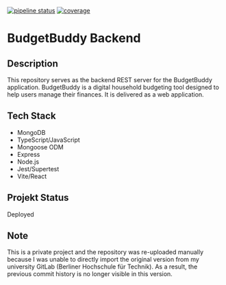 [![pipeline status](../../../badges/main/pipeline.svg)](../../../-/pipelines/latest)
[![coverage](../../../badges/main/coverage.svg)](../../../-/pipelines/latest)

# BudgetBuddy Backend

## Description

This repository serves as the backend REST server for the BudgetBuddy application. BudgetBuddy is a digital household budgeting tool designed to help users manage their finances. It is delivered as a web application.

## Tech Stack
- MongoDB
- TypeScript/JavaScript
- Mongoose ODM
- Express
- Node.js
- Jest/Supertest
- Vite/React

## Projekt Status
Deployed

## Note
This is a private project and the repository was re-uploaded manually because I was unable to directly import the original version from my university GitLab (Berliner Hochschule für Technik). As a result, the previous commit history is no longer visible in this version.
